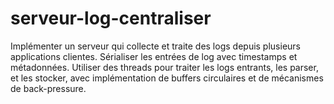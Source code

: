 # serveur-log-centraliser
Implémenter un serveur qui collecte et traite des logs depuis plusieurs applications clientes. Sérialiser les entrées de log avec timestamps et métadonnées. Utiliser des threads pour traiter les logs entrants, les parser, et les stocker, avec implémentation de buffers circulaires et de mécanismes de back-pressure.
